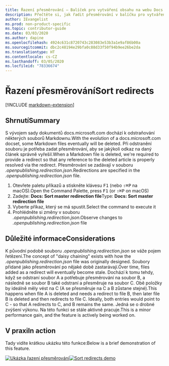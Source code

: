 ```yaml
---
title: Řazení přesměrování – Balíček pro vytváření obsahu na webu Docs
description: Přečtěte si, jak řadit přesměrování v balíčku pro vytváření obsahu na webu Docs (rozšíření pro Visual Studio Code).
author: IEvangelist
ms.prod: non-product-specific
ms.topic: contributor-guide
ms.date: 03/03/2020
ms.author: dapine
ms.openlocfilehash: 4924c631c8720743c283083e53b3a1e9af86b00a
ms.sourcegitcommit: dbc2c48194e29bfa0c88d33f50f94b9ee26be2da
ms.translationtype: HT
ms.contentlocale: cs-CZ
ms.lasthandoff: 03/05/2020
ms.locfileid: "78336674"
---
```

# <a name="sort-redirects"></a><span data-ttu-id="2bb57-103">Řazení přesměrování</span><span class="sxs-lookup"><span data-stu-id="2bb57-103">Sort redirects</span></span>

[!INCLUDE [markdown-extension](includes/markdown-extension.md)]

## <a name="summary"></a><span data-ttu-id="2bb57-104">Shrnutí</span><span class="sxs-lookup"><span data-stu-id="2bb57-104">Summary</span></span>

<span data-ttu-id="2bb57-105">S vývojem sady dokumentů docs.microsoft.com dochází k odstraňování některých souborů Markdownu.</span><span class="sxs-lookup"><span data-stu-id="2bb57-105">With the evolution of a docs.microsoft.com docset, some Markdown files eventually will be deleted.</span></span> <span data-ttu-id="2bb57-106">Při odstranění souboru je potřeba zadat přesměrování, aby se jakýkoli odkaz na daný článek správně vyřešil.</span><span class="sxs-lookup"><span data-stu-id="2bb57-106">When a Markdown file is deleted, we're required to provide a redirect so that any reference to the deleted article is properly resolved via the redirect.</span></span> <span data-ttu-id="2bb57-107">Přesměrování se zadávají v souboru *.openpublishing.redirection.json*.</span><span class="sxs-lookup"><span data-stu-id="2bb57-107">Redirections are specified in the *.openpublishing.redirection.json* file.</span></span>

1. <span data-ttu-id="2bb57-108">Otevřete paletu příkazů a stiskněte klávesu <kbd>F1</kbd> (nebo <kbd>⇧⌘P</kbd> na macOS).</span><span class="sxs-lookup"><span data-stu-id="2bb57-108">Open the Command Palette, press <kbd>F1</kbd> (or <kbd>⇧⌘P</kbd> on macOS)</span></span>
1. <span data-ttu-id="2bb57-109">Zadejte: **Docs: Sort master redirection file**</span><span class="sxs-lookup"><span data-stu-id="2bb57-109">Type: **Docs: Sort master redirection file**</span></span>
1. <span data-ttu-id="2bb57-110">Vyberte příkaz, který se má spustit.</span><span class="sxs-lookup"><span data-stu-id="2bb57-110">Select the command to execute it</span></span>
1. <span data-ttu-id="2bb57-111">Prohlédněte si změny v souboru *.openpublishing.redirection.json*.</span><span class="sxs-lookup"><span data-stu-id="2bb57-111">Observe changes to *.openpublishing.redirection.json* file</span></span>

## <a name="considerations"></a><span data-ttu-id="2bb57-112">Důležité informace</span><span class="sxs-lookup"><span data-stu-id="2bb57-112">Considerations</span></span>

<span data-ttu-id="2bb57-113">K původní podobě souboru *.openpublishing.redirection.json* se váže pojem řetězení.</span><span class="sxs-lookup"><span data-stu-id="2bb57-113">The concept of "daisy chaining" exists with how the *.openpublishing.redirection.json* file was originally designed.</span></span> <span data-ttu-id="2bb57-114">Soubory přidané jako přesměrování po nějaké době zastarávají.</span><span class="sxs-lookup"><span data-stu-id="2bb57-114">Over time, files added as a redirect will eventually become stale.</span></span> <span data-ttu-id="2bb57-115">Dochází k tomu tehdy, když se odstraní soubor A a potřebuje přesměrování na soubor B, a následně se soubor B také odstraní a přesměruje na soubor C. Obě položky by ideálně měly vést na C (A se přesměruje na C a B zůstane stejné).</span><span class="sxs-lookup"><span data-stu-id="2bb57-115">This happens when file A is deleted and needs a redirect to file B, then later file B is deleted and then redirects to file C. Ideally, both entries would point to C - so that A redirects to C, and B remains the same.</span></span> <span data-ttu-id="2bb57-116">Jedná se o drobné zvýšení výkonu. Na této funkci se stále aktivně pracuje.</span><span class="sxs-lookup"><span data-stu-id="2bb57-116">This is a minor performance gain, and the feature is actively being worked on.</span></span>

## <a name="in-action"></a><span data-ttu-id="2bb57-117">V praxi</span><span class="sxs-lookup"><span data-stu-id="2bb57-117">In action</span></span>

<span data-ttu-id="2bb57-118">Tady vidíte krátkou ukázku této funkce:</span><span class="sxs-lookup"><span data-stu-id="2bb57-118">Below is a brief demonstration of this feature.</span></span>

<span data-ttu-id="2bb57-119">[![Ukázka řazení přesměrování](media/sort-redirect.gif)](media/sort-redirect.gif#lightbox)</span><span class="sxs-lookup"><span data-stu-id="2bb57-119">[![Sort redirects demo](media/sort-redirect.gif)](media/sort-redirect.gif#lightbox)</span></span>
